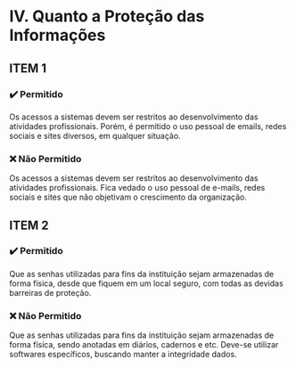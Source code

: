 # IV. Quanto a Proteção das Informações

## ITEM 1

### ✔️️ Permitido
Os acessos a sistemas devem ser restritos ao desenvolvimento das atividades profissionais. Porém, é permitido o uso pessoal de emails, redes sociais e sites diversos, em qualquer situação.

### ❌ Não Permitido
Os acessos a sistemas devem ser restritos ao desenvolvimento das atividades profissionais. Fica vedado o uso pessoal de e-mails, redes sociais e sites que não objetivam o crescimento da organização.

## ITEM 2

### ✔️️ Permitido
Que as senhas utilizadas para fins da instituição sejam armazenadas de forma física, desde que fiquem em um local seguro, com todas as devidas barreiras de proteção. 

### ❌ Não Permitido
Que as senhas utilizadas para fins da instituição sejam armazenadas de forma física, sendo anotadas em diários, cadernos e etc. Deve-se utilizar softwares específicos, buscando manter a integridade dados.





